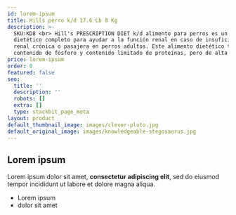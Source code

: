 ```yaml
---
id: lorem-ipsum
title: Hills perro k/d 17.6 Lb 8 Kg
description: >-
  SKU:KD8 <br> Hill's PRESCRIPTION DIET k/d alimento para perros es un alimento
  dietético completo para ayudar a la función renal en caso de insuficiencia
  renal crónica o pasajera en perros adultos. Este alimento dietético tiene bajo
  contenido de fósforo y contenido limitado de proteínas, pero de alta calidad.
price: lorem-ipsum
order: 0
featured: false
seo:
  title: ''
  description: ''
  robots: []
  extra: []
  type: stackbit_page_meta
layout: product
default_thumbnail_image: images/clever-pluto.jpg
default_original_image: images/knowledgeable-stegosaurus.jpg
---
```

## Lorem ipsum

Lorem ipsum dolor sit amet, **consectetur adipiscing elit**, sed do eiusmod tempor incididunt ut labore et dolore magna aliqua.

- Lorem ipsum
- dolor sit amet